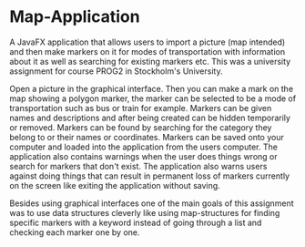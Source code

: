 # Map-Application
A JavaFX application that allows users to import a picture (map intended) and then make markers on it for modes of transportation with information about it as well as searching for existing markers etc. This was a university assignment for course PROG2 in Stockholm's University. 

Open a picture in the graphical interface. Then you can make a mark on the map showing a polygon marker, the marker can be selected to be a mode of transportation such as bus or train for example. Markers can be given names and descriptions and after being created can be hidden temporarily or removed. Markers can be found by searching for the category they belong to or their names or coordinates. Markers can be saved onto your computer and loaded into the application from the users computer. The application also contains warnings when the user does things wrong or search for markers that don't exist. The application also warns users against doing things that can result in permanent loss of markers currently on the screen like exiting the application without saving.

Besides using graphical interfaces one of the main goals of this assignment was to use data structures cleverly like using map-structures for finding specific markers with a keyword instead of going through a list and checking each marker one by one. 
